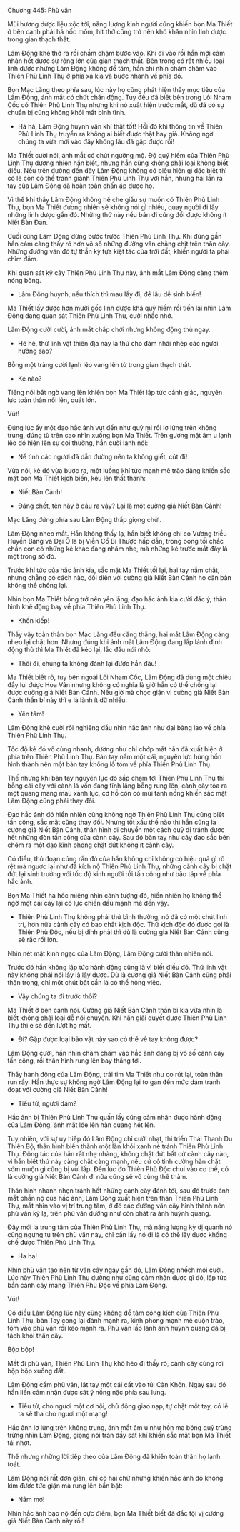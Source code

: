 




Chương 445: Phù văn


Mùi hương dược liệu xộc tới, năng lượng kinh người cũng khiến bọn Ma Thiết ở bên cạnh phải há hốc mồm, hít thở cũng trở nên khó khăn nhìn linh dược trong gian thạch thất.

Lâm Động khẽ thở ra rồi chầm chậm bước vào. Khi đi vào rồi hắn mới cảm nhận hết được sự rộng lớn của gian thạch thất. Bên trong có rất nhiều loại linh dược nhưng Lâm Động không để tâm, hắn chỉ nhìn chăm chăm vào Thiên Phù Linh Thụ ở phía xa kia và bước nhanh về phía đó.

Bọn Mạc Lăng theo phía sau, lúc này họ cũng phát hiện thấy mục tiêu của Lâm Động, ánh mắt có chút chấn động. Tuy đều đã biết bên trong Lôi Nham Cốc có Thiên Phù Linh Thụ nhưng khi nó xuất hiện trước mắt, dù đã có sự chuẩn bị cũng không khỏi mất bình tĩnh.

- Hà hà, Lâm Động huynh vận khí thật tốt! Hồi đó khi thông tin về Thiên Phù Linh Thụ truyền ra không ai biết được thật hay giả. Không ngờ chúng ta vừa mới vào đây không lâu đã gặp được rồi!

Ma Thiết cười nói, ánh mắt có chút ngưỡng mộ. Độ quý hiếm của Thiên Phù Linh Thụ đương nhiên hắn biết, nhưng hắn cũng không phải loại không biết điều. Nếu trên đường đến đây Lâm Động không có biểu hiện gì đặc biệt thì có lẽ còn có thể tranh giành Thiên Phù Linh Thụ với hắn, nhưng hai lần ra tay của Lâm Động đã hoàn toàn chấn áp được họ.

Vì thế khi thấy Lâm Động không hề che giấu sự muốn có Thiên Phù Linh Thụ, bọn Ma Thiết đương nhiên sẽ không nói gì nhiều, quay người đi lấy những linh dược gần đó. Những thứ này nếu bán đi cũng đổi được không ít Niết Bàn Đan.

Cuối cùng Lâm Động dừng bước trước Thiên Phù Linh Thụ. Khi đứng gần hắn cảm càng thấy rõ hơn vô số những đường vân chằng chịt trên thân cây. Những đường vân đó tự thần kỳ tựa kiệt tác của trời đất, khiến người ta phải chìm đắm.

Khi quan sát kỹ cây Thiên Phù Linh Thụ này, ánh mắt Lâm Động càng thêm nóng bỏng.

- Lâm Động huynh, nếu thích thì mau lấy đi, để lâu dễ sinh biến!

Ma Thiết lấy được hơn mười gốc linh dược khá quý hiếm rồi tiến lại nhìn Lâm Động đang quan sát Thiên Phù Linh Thụ, cười nhắc nhở.

Lâm Động cười cười, ánh mắt chấp chới nhưng không động thủ ngay.

- Hê hê, thứ linh vật thiên địa này là thứ cho đám nhãi nhép các ngươi hưởng sao?

Bỗng một tràng cười lạnh lẽo vang lên từ trong gian thạch thất.

- Kẻ nào?

Tiếng nói bất ngờ vang lên khiến bọn Ma Thiết lập tức cảnh giác, nguyên lực toàn thân nổi lên, quát lớn.

Vút!

Đúng lúc ấy một đạo hắc ảnh vụt đến như quỷ mị rồi lơ lửng trên không trung, đứng từ trên cao nhìn xuống bọn Ma Thiết. Trên gương mặt âm u lạnh lẽo đó hiện lên sự coi thường, hắn cười lạnh nói:

- Nể tình các ngươi đã dẫn đường nên ta không giết, cút đi!

Vừa nói, kẻ đó vừa bước ra, một luồng khí tức mạnh mẽ trào dâng khiến sắc mặt bọn Ma Thiết kịch biến, kêu lên thất thanh:

- Niết Bàn Cảnh!

- Đáng chết, tên này ở đâu ra vậy? Lại là một cường giả Niết Bàn Cảnh!

Mạc Lăng đứng phía sau Lâm Động thấp giọng chửi.

Lâm Động nheo mắt. Hắn không thấy lạ, hắn biết không chỉ có Vương triều Huyền Băng và Đại Ô là bị Viễn Cổ Bí Thược hấp dẫn, trong bóng tối chắc chắn còn có những kẻ khác đang nhăm nhe, mà những kẻ trước mắt đây là một trong số đó.

Trước khí tức của hắc ảnh kia, sắc mặt Ma Thiết tối lại, hai tay nắm chặt, nhưng chẳng có cách nào, đối diện với cường giả Niết Bàn Cảnh họ căn bản không thể chống lại.

Nhìn bọn Ma Thiết bỗng trở nên yên lặng, đạo hắc ảnh kia cười đắc ý, thân hình khẽ động bay về phía Thiên Phù Linh Thụ.

- Khốn kiếp!

Thấy vậy toàn thân bọn Mạc Lăng đều căng thẳng, hai mắt Lâm Động càng nheo lại chặt hơn. Nhưng đúng khi ánh mắt Lâm Động đang lấp lánh định động thủ thì Ma Thiết đã kéo lại, lắc đầu nói nhỏ:

- Thôi đi, chúng ta không đánh lại được hắn đâu!

Ma Thiết biết rõ, tuy bên ngoài Lôi Nham Cốc, Lâm Động đã dùng một chiêu đẩy lui được Hoa Vân nhưng không có nghĩa là giờ hắn có thể chống lại được cường giả Niết Bàn Cảnh. Nếu giờ mà chọc giận vị cường giả Niết Bàn Cảnh thần bí này thì e là lành ít dữ nhiều.

- Yên tâm!

Lâm Động khẽ cười rồi nghiêng đầu nhìn hắc ảnh như đại bàng lao về phía Thiên Phù Linh Thụ.

Tốc độ kẻ đó vô cùng nhanh, dường như chỉ chớp mắt hắn đã xuất hiện ở phía trên Thiên Phù Linh Thụ. Bàn tay nắm một cái, nguyên lực hùng hồn hình thành nên một bàn tay khổng lồ tóm về phía Thiên Phù Linh Thụ.

Thế nhưng khi bàn tay nguyên lực đó sắp chạm tới Thiên Phù Linh Thụ thì bỗng cái cây với cành lá vốn đang tĩnh lặng bỗng rung lên, cành cây tỏa ra một quang mang màu xanh lục, cơ hồ còn có mùi tanh nồng khiến sắc mặt Lâm Động cũng phải thay đổi.

Đạo hắc ảnh đó hiển nhiên cũng không ngờ Thiên Phù Linh Thụ cũng biết tấn công, sắc mặt cũng thay đổi. Nhưng tốt xấu thế nào thì hắn cũng là cường giả Niết Bàn Cảnh, thân hình di chuyển một cách quỷ dị tránh được hết những đòn tấn công của cành cây. Sau đó bàn tay như cây đao sắc bén chém ra một đạo kình phong chặt đứt không ít cành cây.

Có điều, thủ đoạn cứng rắn đó của hắn không chỉ không có hiệu quả gì rõ rệt mà ngược lại như đã kích nộ Thiên Phù Linh Thụ, những cành cây bị chặt đứt lại sinh trưởng với tốc độ kinh người rồi tấn công như bão táp về phía hắc ảnh.

Bọn Ma Thiết há hốc miệng nhìn cảnh tượng đó, hiển nhiên họ không thể ngờ một cái cây lại có lực chiến đấu mạnh mẽ đến vậy.

- Thiên Phù Linh Thụ không phải thứ bình thường, nó đã có một chút linh trí, hơn nữa cành cây có bao chất kịch độc. Thứ kịch độc đó được gọi là Thiên Phù Độc, nếu bị dính phải thì dù là cường giả Niết Bàn Cảnh cũng sẽ rắc rối lớn.

Nhìn nét mặt kinh ngạc của Lâm Động, Lâm Động cười thản nhiên nói.

Trước đó hắn không lập tức hành động cũng là vì biết điều đó. Thứ linh vật này không phải nói lấy là lấy được. Dù là cường giả Niết Bàn Cảnh cũng phải thận trọng, chỉ một chút bất cẩn là có thể hỏng việc.

- Vậy chúng ta đi trước thôi?

Ma Thiết ở bên cạnh nói. Cường giả Niết Bàn Cảnh thần bí kia vừa nhìn là biết không phải loại dễ nói chuyện. Khi hắn giải quyết được Thiên Phù Linh Thụ thì e sẽ đến lượt họ mất.

- Đi? Gặp được loại bảo vật này sao có thể về tay không được?

Lâm Động cười, hắn nhìn chăm chăm vào hắc ảnh đang bị vô số cành cây tấn công, rồi thân hình rung lên bay thẳng tới.

Thấy hành động của Lâm Động, trái tim Ma Thiết như co rút lại, toàn thân run rẩy. Hắn thực sự không ngờ Lâm Động lại to gan đến mức dám tranh đoạt với cường giả Niết Bàn Cảnh!

- Tiểu tử, ngươi dám?

Hắc ảnh bị Thiên Phù Linh Thụ quấn lấy cũng cảm nhận được hành động của Lâm Động, ánh mắt lóe lên hàn quang hét lên.

Tuy nhiên, với sự uy hiếp đó Lâm Động chỉ cười nhạt, thi triển Thái Thanh Du Thiên Bộ, thân hình biến thành một làn khói xanh né tránh Thiên Phù Linh Thụ. Động tác của hắn rất nhẹ nhàng, không chặt đứt bất cứ cành cây nào, vì hắn biết thứ này càng chặt càng mạnh, nếu cứ cố tình cường hãn chặt sớm muộn gì cũng bị vùi lấp. Đến lúc đó Thiên Phù Độc chui vào cơ thể, có là cường giả Niết Bàn Cảnh đi nữa cũng sẽ vô cùng thê thảm.

Thân hình nhanh nhẹn tránh hết những cành cây đánh tới, sau đó trước ánh mắt phẫn nộ của hắc ảnh, Lâm Động xuất hiện trên thân Thiên Phù Linh Thụ, mắt nhìn vào vị trí trung tâm, ở đó các đường vân cây hình thành nên phù văn kỳ lạ, trên phù văn dường như còn phát ra ánh huỳnh quang.

Đây mới là trung tâm của Thiên Phù Linh Thụ, mà năng lượng kỳ dị quanh nó cũng ngưng tụ trên phù văn này, chỉ cần lấy nó đi là có thể lấy được khống chế được Thiên Phù Linh Thụ.

- Ha ha!

Nhìn phù văn tạo nên từ vân cây ngay gần đó, Lâm Động nhếch môi cười. Lúc này Thiên Phù Linh Thụ dường như cũng cảm nhận được gì đó, lập tức bắn cành cây mang Thiên Phù Độc về phía Lâm Động.

Vút!

Có điều Lâm Động lúc này cũng không để tâm công kích của Thiên Phù Linh Thụ, bàn Tay cong lại đánh mạnh ra, kình phong mạnh mẽ cuộn trào, tóm vào phù văn rồi kéo mạnh ra. Phù văn lấp lánh ánh huỳnh quang đã bị tách khỏi thân cây.

Bộp bộp!

Mất đi phù văn, Thiên Phù Linh Thụ khô héo đi thấy rõ, cành cây cùng rơi bộp bộp xuống đất.

Lâm Động cầm phù văn, lật tay một cái cất vào túi Càn Khôn. Ngay sau đó hắn liền cảm nhận được sát ý nồng nặc phía sau lưng.

- Tiểu tử, cho ngươi một cơ hội, chủ động giao nạp, tự chặt một tay, có lẽ ta sẽ tha cho ngươi một mạng!

Hắc ảnh lơ lửng trên không trung, ánh mắt âm u như hồn ma bóng quỷ trừng trừng nhìn Lâm Động, giọng nói tràn đầy sát khí khiến sắc mặt bọn Ma Thiết tái nhợt.

Thế nhưng những lời tiếp theo của Lâm Động đã khiến toàn thân họ lạnh toát.

Lâm Động nói rất đơn giản, chỉ có hai chữ nhưng khiến hắc ảnh đó không kìm được tức giận mà rung lên bần bật:

- Nằm mơ!

Nhìn hắc ảnh bạo nộ đến cực điểm, bọn Ma Thiết biết đã đắc tội vị cường giả Niết Bàn Cảnh này rồi!





